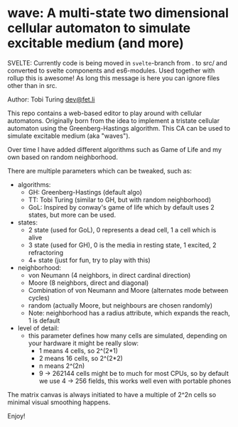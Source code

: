 wave: A multi-state two dimensional cellular automaton to simulate excitable medium (and more)
==============================================================================================

SVELTE: Currently code is being moved in `svelte`-branch from . to src/ and converted to svelte components and es6-modules.
Used together with rollup this is awesome! As long this message is here you can ignore files other than in src.

Author: Tobi Turing <dev@fet.li>

This repo contains a web-based editor to play around with cellular automatons.
Originally born from the idea to implement a tristate cellular automaton using the Greenberg-Hastings algorithm.
This CA can be used to simulate excitable medium (aka "waves").

Over time I have added different algorithms such as Game of Life and my own based on random neighborhood.

There are multiple parameters which can be tweaked, such as:

* algorithms:
	* GH: Greenberg-Hastings (default algo)
    * TT: Tobi Turing (similar to GH, but with random neighborhood)
    * GoL: Inspired by conway's game of life which by default uses 2 states, but more can be used.
* states:
	* 2 state (used for GoL), 0 represents a dead cell, 1 a cell which is alive
	* 3 state (used for GH), 0 is the media in resting state, 1 excited, 2 refractoring
    * 4+ state (just for fun, try to play with this)
* neighborhood:
	* von Neumann (4 neighbors, in direct cardinal direction)
	* Moore (8 neighbors, direct and diagonal)
    * Combination of von Neumann and Moore (alternates mode between cycles)
	* random (actually Moore, but neighbours are chosen randomly)
	* Note: neighborhood has a radius attribute, which expands the reach, 1 is default
* level of detail:
	* this parameter defines how many cells are simulated, depending on your hardware it might be really slow:
		* 1 means 4 cells, so 2^(2*1)
		* 2 means 16 cells, so 2^(2*2)
		* n means 2^(2n)
		* 9 -> 262144 cells might be to much for most CPUs, so by default we use 4 -> 256 fields, this works well even with portable phones

The matrix canvas is always initiated to have a multiple of 2^2n cells so minimal visual smoothing happens.

Enjoy!
